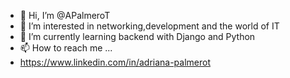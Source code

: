 - 👋 Hi, I’m @APalmeroT
- 👀 I’m interested in networking,development and the world of IT
- 🌱 I’m currently learning backend with Django and Python
- 📫 How to reach me ...
- https://www.linkedin.com/in/adriana-palmerot

<!---
APalmeroT/APalmeroT is a ✨ special ✨ repository because its `README.md` (this file) appears on your GitHub profile.
You can click the Preview link to take a look at your changes.
--->
